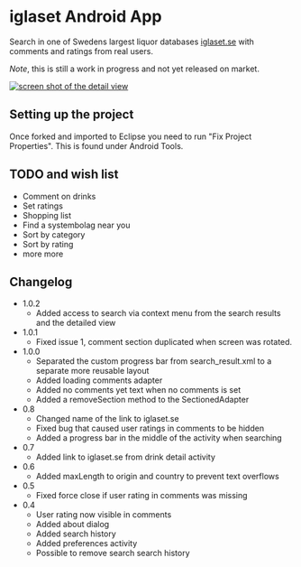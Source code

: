 iglaset Android App
===================

Search in one of Swedens largest liquor databases [iglaset.se](http://iglaset.se) 
with comments and ratings from real users.

*Note*, this is still a work in progress and not yet released on market.

[![screen shot of the detail view](http://farm4.static.flickr.com/3469/3889614494_ee943520f1_m.jpg "Detail view")](http://www.flickr.com/photos/johannilsson/3889614494/)

Setting up the project
----------------------

Once forked and imported to Eclipse you need to run "Fix Project Properties".
This is found under Android Tools. 

TODO and wish list
------------------

* Comment on drinks
* Set ratings
* Shopping list
* Find a systembolag near you
* Sort by category
* Sort by rating
* more more

Changelog
---------
* 1.0.2
    * Added access to search via context menu from the search results and the
      detailed view
* 1.0.1
    * Fixed issue 1, comment section duplicated when screen was rotated.
* 1.0.0
    * Separated the custom progress bar from search_result.xml to a separate
      more reusable layout
    * Added loading comments adapter
    * Added no comments yet text when no comments is set
    * Added a removeSection method to the SectionedAdapter
* 0.8
    * Changed name of the link to iglaset.se
    * Fixed bug that caused user ratings in comments to be hidden
    * Added a progress bar in the middle of the activity when searching
* 0.7
    * Added link to iglaset.se from drink detail activity
* 0.6
    * Added maxLength to origin and country to prevent text overflows
* 0.5
    * Fixed force close if user rating in comments was missing
* 0.4
    * User rating now visible in comments
    * Added about dialog
    * Added search history
    * Added preferences activity
    * Possible to remove search search history
